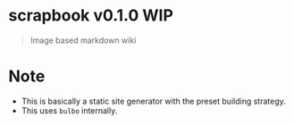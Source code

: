 # scrapbook v0.1.0 WIP

> Image based markdown wiki

# Note

- This is basically a static site generator with the preset building strategy.
- This uses `bulbo` internally.
